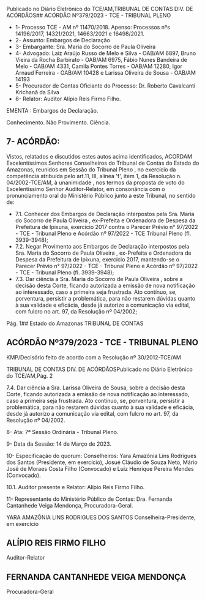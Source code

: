 Publicado  no  Diário  Eletrônico do TCE/AM,TRIBUNAL DE CONTAS DIV. DE ACÓRDÃOS## ACÓRDÃO Nº379/2023 - TCE - TRIBUNAL PLENO

- 1- Processo TCE - AM nº 11470/2018. Apenso: Processos nºs  14196/2017, 14321/2021, 14663/2021 e 16498/2021.
- 2- Assunto: Embargos de Declaração
- 3- Embargante: Sra. Maria do Socorro de Paula Oliveira
- 4- Advogado: Laiz Araújo Russo de Melo e Silva - OAB/AM 6897, Bruno Vieira da Rocha Barbirato  -  OAB/AM  6975,  Fábio  Nunes  Bandeira  de  Melo  -  OAB/AM  4331,  Camila Pontes  Torres  -  OAB/AM  12280,  Igor  Arnaud  Ferreira  -  OAB/AM  10428  e  Larissa Oliveira de Sousa - OAB/AM 14193
- 5- Procurador de Contas Oficiante do Processo: Dr.  Roberto Cavalcanti Krichanã da Silva
- 6- Relator: Auditor Alípio Reis Firmo Filho.

EMENTA : Embargos de Declaração.

Conhecimento. Não Provimento. Ciência.

## 7- ACÓRDÃO:

Vistos,  relatados  e  discutidos  estes  autos  acima  identificados, ACORDAM Excelentíssimos Senhores Conselheiros do Tribunal de Contas do Estado do Amazonas, reunidos  em  Sessão  do Tribunal  Pleno ,  no  exercício  da  competência  atribuída  pelo art.11,  III,  alínea  'f',  item  1,  da  Resolução  n.  04/2002-TCE/AM, à  unanimidade ,  nos termos da proposta de voto do Excelentíssimo Senhor Auditor-Relator, em consonância com o pronunciamento oral do Ministério Público junto a este Tribunal, no sentido de:

- 7.1. Conhecer dos Embargos de Declaração interpostos pela Sra. Maria do Socorro de Paula Oliveira , ex-Prefeita e Ordenadora de Despesa da Prefeitura  de  Ipixuna,  exercício  2017  contra  o  Parecer  Prévio  n° 97/2022  -  TCE  -  Tribunal  Pleno  e  Acórdão  nº  97/2022  -  TCE  Tribunal Pleno (fl. 3939-3948);
- 7.2. Negar Provimento aos Embargos de Declaração interpostos pela Sra. Maria  do  Socorro  de  Paula  Oliveira , ex-Prefeita  e  Ordenadora  de Despesa  da  Prefeitura  de  Ipixuna,  exercício  2017, mantendo-se o Parecer  Prévio  n°  97/2022  -  TCE  -  Tribunal  Pleno  e  Acórdão  nº 97/2022 - TCE - Tribunal Pleno (fl. 3939-3948);
- 7.3. Dar  ciência a Sra.  Maria  do  Socorro  de  Paula  Oliveira , sobre  a decisão desta Corte, ficando autorizada a emissão de nova notificação ao  interessado,  caso  a  primeira  seja  frustrada.  Ato  contínuo,  se, porventura, persistir a problemática, para não restarem dúvidas quanto à sua validade e eficácia, desde já autorizo a comunicação via edital, com fulcro no art. 97, da Resolução nº 04/2002;

Pág. 1## Estado do Amazonas TRIBUNAL DE CONTAS

## ACÓRDÃO Nº379/2023 - TCE - TRIBUNAL PLENO

KMP/Decisório feito de acordo com a Resolução nº 30/2012-TCE/AM

TRIBUNAL DE CONTAS DIV. DE ACÓRDÃOSPublicado  no  Diário  Eletrônico do TCE/AM,Pág. 2

7.4. Dar  ciência a  Sra.  Larissa  Oliveira  de  Sousa, sobre  a  decisão  desta Corte, ficando autorizada a emissão de nova notificação ao interessado, caso a primeira seja frustrada. Ato contínuo, se, porventura, persistir a problemática,  para  não  restarem  dúvidas  quanto  à  sua  validade  e eficácia, desde já autorizo a comunicação via edital, com fulcro no art. 97, da Resolução nº 04/2002.

8- Ata: 7ª Sessão Ordinária - Tribunal Pleno.

9- Data da Sessão: 14 de Março de 2023.

10-  Especificação  do  quorum: Conselheiros: Yara  Amazônia  Lins  Rodrigues  dos Santos  (Presidente,  em  exercício),  Josué  Cláudio  de  Souza  Neto,  Mário  José  de Moraes Costa Filho (Convocado) e Luiz Henrique Pereira Mendes (Convocado).

10.1. Auditor presente e Relator: Alípio Reis Firmo Filho.

11-  Representante do Ministério Público de Contas: Dra. Fernanda Cantanhede Veiga Mendonça, Procuradora-Geral.

YARA AMAZÔNIA LINS RODRIGUES DOS SANTOS Conselheira-Presidente, em exercício

## ALÍPIO REIS FIRMO FILHO

Auditor-Relator

## FERNANDA CANTANHEDE VEIGA MENDONÇA

Procuradora-Geral